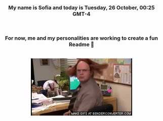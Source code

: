 


<div align="center">
<h3 >My name is Sofia and today is Tuesday, 26 October, 00:25 GMT-4</h3><br>
<h3 >For now, me and my personalities are working to create a fun Readme 👋
</h3><br>
<img src='img/dwight.gif' alt='working...'/>
</div>
